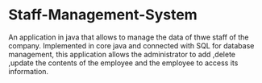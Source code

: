 # Staff-Management-System
An application in java that allows to manage the data of thwe staff of the company. Implemented in core java and connected with SQL for database management, this application allows the administrator to add ,delete ,update the contents of the employee and the employee to access its information.
